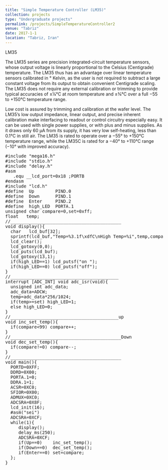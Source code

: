 ```yaml
---
title: "Simple Temperature Controller (LM35)"
collection: projects
type: "Undergraduate projects"
permalink: /projects/SimpleTemperatureController2
venue: "Tabriz"
date: 2017-1-1
location: "Tabriz, Iran"
---
```


LM35

The LM35 series are precision integrated-circuit temperature sensors, whose output voltage is linearly proportional to the Celsius (Centigrade) temperature. The LM35 thus has an advantage over linear temperature sensors calibrated in ° Kelvin, as the user is not required to subtract a large constant voltage from its output to obtain convenient Centigrade scaling. The LM35 does not require any external calibration or trimming to provide typical accuracies of ±1⁄4°C at room temperature and ±3⁄4°C over a full −55 to +150°C temperature range.


Low cost is assured by trimming and calibration at the wafer level. The LM35’s low output impedance, linear output, and precise inherent calibration make interfacing to readout or control circuitry especially easy. It can be used with single power supplies, or with plus and minus supplies. As it draws only 60 μA from its supply, it has very low self-heating, less than 0.1°C in still air. The LM35 is rated to operate over a −55° to +150°C temperature range, while the LM35C is rated for a −40° to +110°C range (−10° with improved accuracy).

<pre>
#include "mega16.h"
#include "stdio.h"
#include "delay.h"
#asm
   .equ __lcd_port=0x18 ;PORTB
#endasm
#include "lcd.h"  
#define  Up        PIND.0
#define  Down      PIND.1
#define  Enter     PIND.2  
#define  high_LED  PORTA.1
unsigned char compare=0,set=0xff;
float   temp;  
//__________________________________________
void display(){   
  char   lcd_buf[32];
  sprintf(lcd_buf,"Temp=%3.1f\xdfC\nHigh Temp=%i",temp,compare);
  lcd_clear(); 
  lcd_gotoxy(0,0); 
  lcd_puts(lcd_buf);
  lcd_gotoxy(13,1); 
  if(high_LED==1) lcd_putsf("on ");
  if(high_LED==0) lcd_putsf("off");
}  
//_________________________________________                         
interrupt [ADC_INT] void adc_isr(void){
  unsigned int adc_data;
  adc_data=ADCW;
  temp=adc_data*256/1024; 
  if(temp>=set) high_LED=1;
  else high_LED=0;
} 
//_________________________________________up
void inc_set_temp(){
  if(compare<99) compare++; 
}
//__________________________________________Down
void dec_set_temp(){
  if(compare!=0) compare--; 
}              
//__________________________________________
void main(){ 
  PORTD=0XFF;
  DDRD=0X00;
  PORTA.1=0;
  DDRA.1=1;  
  ACSR=0XC0;
  SFIOR=0X00;
  ADMUX=0XC0;
  ADCSRA=0X8F;
  lcd_init(16);
  #asm("sei")
  ADCSRA=0XCF;
  while(1){
     display();
     delay_ms(250);
     ADCSRA=0XCF; 
     if(Up==0)    inc_set_temp();
     if(Down==0)  dec_set_temp();
     if(Enter==0) set=compare; 
  };
} 
</pre>
